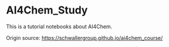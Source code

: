 # AI4Chem_Study

This is a tutorial notebooks about AI4Chem.

Origin source: https://schwallergroup.github.io/ai4chem_course/
